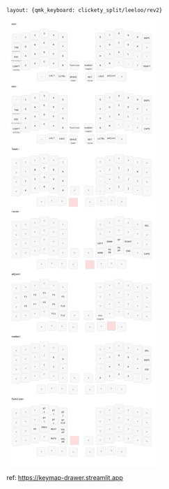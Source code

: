 ```
layout: {qmk_keyboard: clickety_split/leeloo/rev2}
```

![keymap](keymap.svg)

ref: https://keymap-drawer.streamlit.app